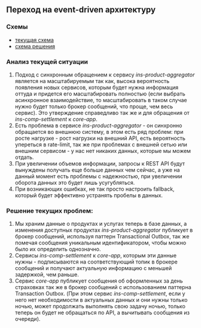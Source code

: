 ## Переход на event-driven архитектуру

### Схемы
- [текущая схема](InsureTech_C4_сontainer-diagram-as-is.drawio.xml)
- [схема решения](InsureTech_C4_сontainer-diagram-to-be.drawio.xml)

### Анализ текущей ситуации
1. Подход с синхронным обращением к сервису _ins-product-aggregator_ является на масштабируемым
так как, высока вероятность появления новых сервисов, которым будет нужна информация оттуда
и придется его масштабировать полностью (если выбрать асинхронное взаимодействие, то масштабировать
в таком случае нужно будет только брокер сообщений, что проще, чем весь сервис). Это утверждение
справедливо так же и для обращения от _ins-comp-settlement_ к _core-app_.
2. Есть проблема в сервисе _ins-product-aggregator_ - он синхронно обращается во внешнюю систему, в этом
есть ряд проблем: при росте нагрузке - рост нагрузки на внешний API, есть вероятность упереться в rate-limit,
так же при проблемах с внешней сетью или внешним сервисом - у нас нет никаких данных, которые мы можем отдать.
3. При увеличении объемов информации, запросы к REST API будут вынуждены получать еще больше данных
чем сейчас, а уже на данный момент есть проблемы с надежностью, при увеличении оборота данных это
будет лишь усугубляться.
4. При возникающих ошибках, не так просто настроить fallback, который будет эффективно устранять
пробелы в данных.

### Решение текущих проблем:
1. Мы храним данные о продуктах и услугах теперь в базе данных, а изменения доступных продуктах
_ins-product-aggregator_ публикует в брокер сообщений, используя паттерн Transactional Outbox, 
так же помечая сообщения уникальным идентификатором, чтобы можно было их определить однозначно.
2. Сервисы _ins-comp-settlement_ к _core-app_, которым эти данные нужны - подписываются на соответствующий
топик в брокере сообщений и получают актуальную информацию с меньшей задержкой, чем раньше.
3. Сервис _core-app_ публикует сообщения об оформленных за день страховках так же в брокер сообщений с 
использованием паттерна Transaction Outbox. (При этом сервис _ins-comp-settlement_, если у него нет 
необходимости в актуальных данных и они нужны только ночью, может продолжать выполнять свою задачу ночью,
только теперь он будет не обращаться по API, а вычитывать сообщения из очереди).